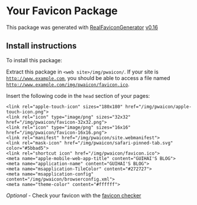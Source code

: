 # Your Favicon Package

This package was generated with [RealFaviconGenerator](https://realfavicongenerator.net/) [v0.16](https://realfavicongenerator.net/change_log#v0.16)

## Install instructions

To install this package:

Extract this package in <code>&lt;web site&gt;/img/pwaicon/</code>. If your site is <code>http://www.example.com</code>, you should be able to access a file named <code>http://www.example.com/img/pwaicon/favicon.ico</code>.

Insert the following code in the `head` section of your pages:

    <link rel="apple-touch-icon" sizes="180x180" href="/img/pwaicon/apple-touch-icon.png">
    <link rel="icon" type="image/png" sizes="32x32" href="/img/pwaicon/favicon-32x32.png">
    <link rel="icon" type="image/png" sizes="16x16" href="/img/pwaicon/favicon-16x16.png">
    <link rel="manifest" href="/img/pwaicon/site.webmanifest">
    <link rel="mask-icon" href="/img/pwaicon/safari-pinned-tab.svg" color="#5bbad5">
    <link rel="shortcut icon" href="/img/pwaicon/favicon.ico">
    <meta name="apple-mobile-web-app-title" content="GUIHAI'S BLOG">
    <meta name="application-name" content="GUIHAI'S BLOG">
    <meta name="msapplication-TileColor" content="#272727">
    <meta name="msapplication-config" content="/img/pwaicon/browserconfig.xml">
    <meta name="theme-color" content="#ffffff">

*Optional* - Check your favicon with the [favicon checker](https://realfavicongenerator.net/favicon_checker)